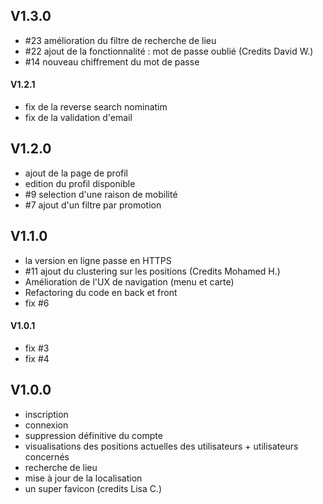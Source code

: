 ## V1.3.0
* #23 amélioration du filtre de recherche de lieu
* #22 ajout de la fonctionnalité : mot de passe oublié (Credits David W.)
* #14 nouveau chiffrement du mot de passe

#### V1.2.1
* fix de la reverse search nominatim
* fix de la validation d'email

## V1.2.0
* ajout de la page de profil
* edition du profil disponible
* #9 selection d'une raison de mobilité
* #7 ajout d'un filtre par promotion

## V1.1.0
* la version en ligne passe en HTTPS
* #11 ajout du clustering  sur les positions (Credits Mohamed H.)
* Amélioration de l'UX de navigation (menu et carte)
* Refactoring du code en back et front
* fix #6

#### V1.0.1
* fix #3
* fix #4
        
## V1.0.0
* inscription
* connexion
* suppression définitive du compte
* visualisations des positions actuelles des utilisateurs + utilisateurs concernés
* recherche de lieu
* mise à jour de la localisation
* un super favicon (credits Lisa C.)